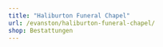 ```yaml
---
title: "Haliburton Funeral Chapel"
url: /evanston/haliburton-funeral-chapel/
shop: Bestattungen
---
```

